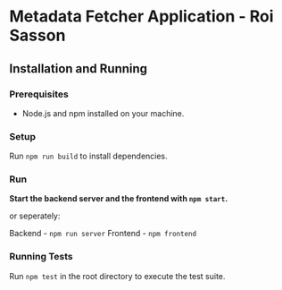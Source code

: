 # Metadata Fetcher Application - Roi Sasson

## Installation and Running

### Prerequisites
- Node.js and npm installed on your machine.

### Setup
Run `npm run build` to install dependencies.

### Run
**Start the backend server and the frontend with `npm start`.**

or seperately:

Backend - `npm run server`
Frontend - `npm frontend`

### Running Tests
Run `npm test` in the root directory to execute the test suite.